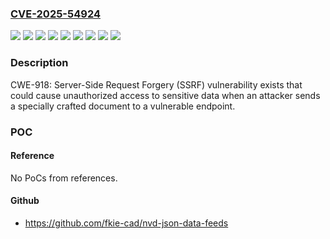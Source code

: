 ### [CVE-2025-54924](https://cve.mitre.org/cgi-bin/cvename.cgi?name=CVE-2025-54924)
![](https://img.shields.io/static/v1?label=Product&message=EcoStruxure%E2%84%A2%20Power%20Monitoring%20Expert%20(PME)&color=blue)
![](https://img.shields.io/static/v1?label=Product&message=EcoStruxure%E2%84%A2%20Power%20Operation%20(EPO)%20Advanced%20Reporting%20and%20Dashboards%20Module&color=blue)
![](https://img.shields.io/static/v1?label=Version&message=Version%202022%20&color=brightgreen)
![](https://img.shields.io/static/v1?label=Version&message=Version%202022%20w%2F%20Advanced%20Reporting%20Module%20&color=brightgreen)
![](https://img.shields.io/static/v1?label=Version&message=Version%202023%20&color=brightgreen)
![](https://img.shields.io/static/v1?label=Version&message=Version%202024%20&color=brightgreen)
![](https://img.shields.io/static/v1?label=Version&message=Version%202024%20R2%20&color=brightgreen)
![](https://img.shields.io/static/v1?label=Version&message=Version%202024%20w%2F%20Advanced%20Reporting%20Module%20&color=brightgreen)
![](https://img.shields.io/static/v1?label=Vulnerability&message=CWE-918%20Server-Side%20Request%20Forgery%20(SSRF)&color=brightgreen)

### Description

CWE-918: Server-Side Request Forgery (SSRF) vulnerability exists that could cause unauthorized access to sensitive data when an attacker sends a specially crafted document to a vulnerable endpoint.

### POC

#### Reference
No PoCs from references.

#### Github
- https://github.com/fkie-cad/nvd-json-data-feeds

